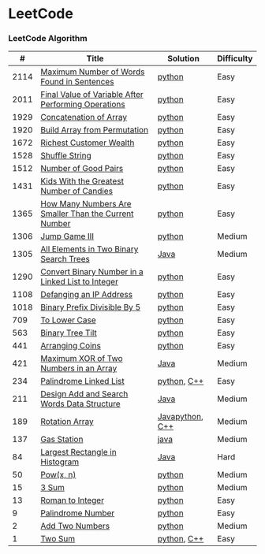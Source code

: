 LeetCode
========

### LeetCode Algorithm

| #     | Title                                                                                                                                        | Solution                                                                                                                                                      | Difficulty |
|-------|----------------------------------------------------------------------------------------------------------------------------------------------|---------------------------------------------------------------------------------------------------------------------------------------------------------------|------------|
| 2114  | [Maximum Number of Words Found in Sentences](https://leetcode.com/problems/maximum-number-of-words-found-in-sentences/)                      | [python](Algorithms/python/MaximumNumberofWordsFoundinSentences/MaximumNumberofWordsFoundinSentences.py)                                                      | Easy       |
| 2011  | [Final Value of Variable After Performing Operations](https://leetcode.com/problems/final-value-of-variable-after-performing-operations/)    | [python](Algorithms/python/FinalValueOfVariableAfterPerformingOperations/FinalValueofVariableAfterPerformingOperations.py)                                    | Easy       |                                                                            
| 1929  | [Concatenation of Array](https://leetcode.com/problems/concatenation-of-array/)                                                              | [python](Algorithms/python/ConcatenationOfArray/ConcatenationOfArray.py)                                                                                      | Easy       |
| 1920  | [Build Array from Permutation](https://leetcode.com/problems/build-array-from-permutation/)                                                  | [python](Algorithms/python/BuildArrayfromPermutation/BuildArrayfromPermutation.py)                                                                            | Easy       |
| 1672  | [Richest Customer Wealth](https://leetcode.com/problems/richest-customer-wealth)                                                             | [python](Algorithms/python/RichestCustomerWealth/RichestCustomerWealth.py)                                                                                    | Easy       |
| 1528  | [Shuffle String](https://leetcode.com/problems/shuffle-string)                                                                               | [python](Algorithms/python/ShuffleString/ShuffleString.py)                                                                                                    | Easy       |
| 1512  | [Number of Good Pairs](https://leetcode.com/problems/number-of-good-pairs)                                                                   | [python](Algorithms/python/NumberOfGoodPairs/NumberOfGoodPairs.py)                                                                                            | Easy       |
| 1431  | [Kids With the Greatest Number of Candies](https://leetcode.com/problems/kids-with-the-greatest-number-of-candies/)                          | [python](Algorithms/python/KidsWiththeGreatestNumberofCandies/KidsWiththeGreatestNumberofCandies.py)                                                          | Easy       |
| 1365  | [How Many Numbers Are Smaller Than the Current Number](https://leetcode.com/problems/how-many-numbers-are-smaller-than-the-current-number/)  | [python](Algorithms/python/HowManyNumbersAreSmallerThanTheCurrentNumber/HowManyNumbersAreSmallerThanTheCurrentNumber.py)                                      | Easy       |                                                                                                               | |
| 1306  | [Jump Game III](https://leetcode.com/problems/jump-game-iii)                                                                                 | [python](Algorithms/python/JumpGameIII/JumpGameIII.py)                                                                                                        | Medium     |                                                                        
| 1305  | [All Elements in Two Binary Search Trees](https://leetcode.com/problems/all-elements-in-two-binary-search-trees)                             | [Java](Algorithms/Java/AllElementsInTwoBinarySearchTrees/All_Elements_in_Two_Binary_Search_Trees.java)                                                        | Medium     |
| 1290  | [Convert Binary Number in a Linked List to Integer](https://leetcode.com/problems/convert-binary-number-in-a-linked-list-to-integer/)        | [python](Algorithms/python/ConvertBinaryNumberinaLinkedListtoInteger/1290.ConvertBinaryNumberinaLinkedListtoInteger.py)                                       | Easy       |
| 1108  | [Defanging an IP Address](https://leetcode.com/problems/defanging-an-ip-address)                                                             | [python](Algorithms/python/DefanginganIPAddress/DefangingAnIPAddress.py)                                                                                      | Easy       |
| 1018  | [Binary Prefix Divisible By 5](https://leetcode.com/problems/binary-prefix-divisible-by-5/)                                                  | [python](Algorithms/python/BinaryPrefixDivisibleBy5/BinaryPrefixDivisibleBy5.py)                                                                              | Easy       |    
| 709   | [To Lower Case](https://leetcode.com/problems/to-lower-case)                                                                                 | [python](Algorithms/python/ToLowerCase/ToLowerCase.py)                                                                                                        | Easy       |
| 563   | [Binary Tree Tilt](https://leetcode.com/problems/binary-tree-tilt)                                                                           | [python](Algorithms/python/BinaryTreeTilt/BinaryTreeTilt.py)                                                                                                  | Easy       |
| 441   | [Arranging Coins](https://leetcode.com/problems/arranging-coins/)                                                                            | [python](Algorithms/python/ArrangingCoins/441-arranging-coins.py)                                                                                             | Easy       |
| 421   | [Maximum XOR of Two Numbers in an Array](https://leetcode.com/problems/maximum-xor-of-two-numbers-in-an-array/)                              | [Java](Algorithms/Java/MaximumXOROfTwoNumbersInAnArray/Maximum_XOR_of_Two_Numbers_in_an_Array.java)                                                           | Medium     |
| 234   | [Palindrome Linked List](https://leetcode.com/problems/palindrome-linked-list/)                                                              | [python](Algorithms/python/PalindromeLinkedList/PalindromeLinkedList.py), [C++](Algorithms/C++/PalidromeLinkedList/PalidromeLinkedList.cpp)                   | Easy       |
| 211   | [Design Add and Search Words Data Structure](https://leetcode.com/problems/design-add-and-search-words-data-structure/)                      | [Java](Algorithms/Java/DesignAddAndSearchWordsDataStructure/DesignAddAndSearchWordsDataStructure.java)                                                        | Medium     |
| 189   | [Rotation Array](https://leetcode.com/problems/rotate-array/)                                                                                | [Java](Algorithms/Java/RotateArray/RotateArray.java)[python](Algorithms/python/RotateArray/RotateArray.py), [C++](Algorithms/C++/RotateArray/RotateArray.cpp) | Medium     |
| 137   | [Gas Station](https://leetcode.com/problems/gas-station/)                                                                                    | [java](Algorithms/Java/GasStation/Gas_Station.java)                                                                                                           | Medium     | 
| 84    | [Largest Rectangle in Histogram](https://leetcode.com/problems/largest-rectangle-in-histogram/)                                              | [Java](Algorithms/Java/LargestRectangleInHistogram/LargestRectangleInHistogram.java)                                                                          | Hard       |
| 50    | [Pow(x, n)](https://leetcode.com/problems/powx-n)                                                                                            | [python](Algorithms/python/Pow(x,n)/pow(x,n).py)                                                                                                              | Medium     |
| 15    | [3 Sum](https://leetcode.com/problems/3sum/)                                                                                                 | [python](Algorithms/python/3Sum/3Sum.py)                                                                                                                      | Medium     |
| 13    | [Roman to Integer](https://leetcode.com/problems/roman-to-integer/)                                                                          | [python](Algorithms/python/RomanToInteger/roman2integer.py)                                                                                                   | Easy       |
| 9     | [Palindrome Number](https://leetcode.com/problems/palindrome-number)                                                                         | [python](Algorithms/python/PalindromeNumber/PalindromeNumber.py)                                                                                              | Easy       |
| 2     | [Add Two Numbers](https://leetcode.com/problems/add-two-numbers/)                                                                            | [python](Algorithms/python/AddTwoNumbers/AddTwoNumbers.py)                                                                                                    | Medium     |
| 1     | [Two Sum](https://leetcode.com/problems/two-sum/)                                                                                            | [python](Algorithms/python/TwoSum/Two_Sum.py), [C++](Algorithms/C++/TwoSum/twoSum.cpp)                                                                        | Easy       | 

 


 
